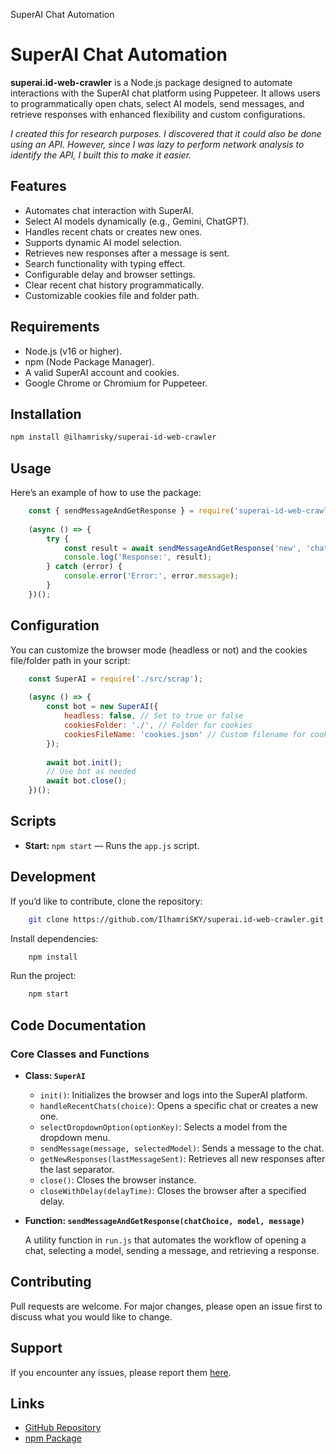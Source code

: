   SuperAI Chat Automation

SuperAI Chat Automation
=======================

**superai.id-web-crawler** is a Node.js package designed to automate interactions with the SuperAI chat platform using Puppeteer. It allows users to programmatically open chats, select AI models, send messages, and retrieve responses with enhanced flexibility and custom configurations.

_I created this for research purposes. I discovered that it could also be done using an API. However, since I was lazy to perform network analysis to identify the API, I built this to make it easier._

Features
--------

*   Automates chat interaction with SuperAI.
*   Select AI models dynamically (e.g., Gemini, ChatGPT).
*   Handles recent chats or creates new ones.
*   Supports dynamic AI model selection.
*   Retrieves new responses after a message is sent.
*   Search functionality with typing effect.
*   Configurable delay and browser settings.
*   Clear recent chat history programmatically.
*   Customizable cookies file and folder path.

Requirements
------------

*   Node.js (v16 or higher).
*   npm (Node Package Manager).
*   A valid SuperAI account and cookies.
*   Google Chrome or Chromium for Puppeteer.

Installation
------------

```bash
npm install @ilhamrisky/superai-id-web-crawler
```

Usage
-----

Here’s an example of how to use the package:

```js
    const { sendMessageAndGetResponse } = require('superai-id-web-crawler');
    
    (async () => {
        try {
            const result = await sendMessageAndGetResponse('new', 'chatgpt', 'Hello, how are you?');
            console.log('Response:', result);
        } catch (error) {
            console.error('Error:', error.message);
        }
    })();
```

Configuration
-------------

You can customize the browser mode (headless or not) and the cookies file/folder path in your script:

```js
    const SuperAI = require('./src/scrap');
    
    (async () => {
        const bot = new SuperAI({
            headless: false, // Set to true or false
            cookiesFolder: './', // Folder for cookies
            cookiesFileName: 'cookies.json' // Custom filename for cookies
        });
    
        await bot.init();
        // Use bot as needed
        await bot.close();
    })();
```

Scripts
-------

*   **Start:** `npm start` — Runs the `app.js` script.

Development
-----------

If you’d like to contribute, clone the repository:

```bash
    git clone https://github.com/IlhamriSKY/superai.id-web-crawler.git
```

Install dependencies:

```bash
    npm install
```

Run the project:

```bash
    npm start
```

Code Documentation
------------------

### Core Classes and Functions

*   **Class: `SuperAI`**
    *   `init()`: Initializes the browser and logs into the SuperAI platform.
    *   `handleRecentChats(choice)`: Opens a specific chat or creates a new one.
    *   `selectDropdownOption(optionKey)`: Selects a model from the dropdown menu.
    *   `sendMessage(message, selectedModel)`: Sends a message to the chat.
    *   `getNewResponses(lastMessageSent)`: Retrieves all new responses after the last separator.
    *   `close()`: Closes the browser instance.
    *   `closeWithDelay(delayTime)`: Closes the browser after a specified delay.
*   **Function: `sendMessageAndGetResponse(chatChoice, model, message)`**
    
    A utility function in `run.js` that automates the workflow of opening a chat, selecting a model, sending a message, and retrieving a response.
    

Contributing
------------

Pull requests are welcome. For major changes, please open an issue first to discuss what you would like to change.

Support
-------

If you encounter any issues, please report them [here](https://github.com/IlhamriSKY/superai.id-web-crawler/issues).

Links
-----

*   [GitHub Repository](https://github.com/IlhamriSKY/superai.id-web-crawler)
*   [npm Package](https://www.npmjs.com/package/superai-id-web-crawler)